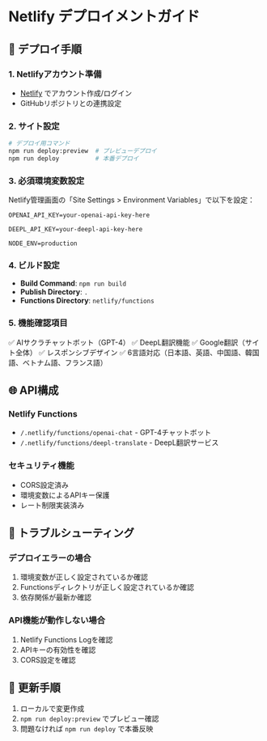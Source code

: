 # Netlify デプロイメントガイド

## 🚀 デプロイ手順

### 1. Netlifyアカウント準備
- [Netlify](https://netlify.com) でアカウント作成/ログイン
- GitHubリポジトリとの連携設定

### 2. サイト設定
```bash
# デプロイ用コマンド
npm run deploy:preview  # プレビューデプロイ
npm run deploy          # 本番デプロイ
```

### 3. 必須環境変数設定
Netlify管理画面の「Site Settings > Environment Variables」で以下を設定：

```
OPENAI_API_KEY=your-openai-api-key-here

DEEPL_API_KEY=your-deepl-api-key-here

NODE_ENV=production
```

### 4. ビルド設定
- **Build Command**: `npm run build`
- **Publish Directory**: `.`
- **Functions Directory**: `netlify/functions`

### 5. 機能確認項目
✅ AIサクラチャットボット（GPT-4）
✅ DeepL翻訳機能
✅ Google翻訳（サイト全体）
✅ レスポンシブデザイン
✅ 6言語対応（日本語、英語、中国語、韓国語、ベトナム語、フランス語）

## 🌐 API構成

### Netlify Functions
- `/.netlify/functions/openai-chat` - GPT-4チャットボット
- `/.netlify/functions/deepl-translate` - DeepL翻訳サービス

### セキュリティ機能
- CORS設定済み
- 環境変数によるAPIキー保護
- レート制限実装済み

## 🔧 トラブルシューティング

### デプロイエラーの場合
1. 環境変数が正しく設定されているか確認
2. Functionsディレクトリが正しく設定されているか確認
3. 依存関係が最新か確認

### API機能が動作しない場合
1. Netlify Functions Logを確認
2. APIキーの有効性を確認
3. CORS設定を確認

## 📝 更新手順
1. ローカルで変更作成
2. `npm run deploy:preview` でプレビュー確認
3. 問題なければ `npm run deploy` で本番反映